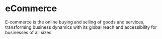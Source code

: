 # eCommerce
E-commerce is the online buying and selling of goods and services, transforming business dynamics with its global reach and accessibility for businesses of all sizes.
